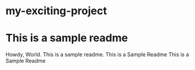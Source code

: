 # my-exciting-project
# This is a sample readme
Howdy, World.
This is a sample readme.
This is a Sample Readme
This is a Sample Readme

